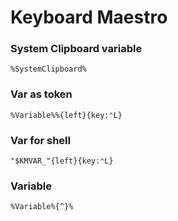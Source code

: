 # Keyboard Maestro

### System Clipboard variable

`%SystemClipboard%`

### Var as token

`%Variable%%{left}{key:⌃L}`

### Var for shell

`"$KMVAR_"{left}{key:⌃L}`

### Variable

`%Variable%{^}%`
